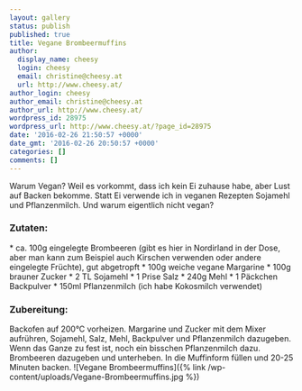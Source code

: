 ```yaml
---
layout: gallery
status: publish
published: true
title: Vegane Brombeermuffins
author:
  display_name: cheesy
  login: cheesy
  email: christine@cheesy.at
  url: http://www.cheesy.at/
author_login: cheesy
author_email: christine@cheesy.at
author_url: http://www.cheesy.at/
wordpress_id: 28975
wordpress_url: http://www.cheesy.at/?page_id=28975
date: '2016-02-26 21:50:57 +0000'
date_gmt: '2016-02-26 20:50:57 +0000'
categories: []
comments: []
---
```

Warum Vegan? Weil es vorkommt, dass ich kein Ei zuhause habe, aber Lust auf Backen bekomme. Statt Ei verwende ich in veganen Rezepten Sojamehl und Pflanzenmilch. Und warum eigentlich nicht vegan?
### Zutaten:
\* ca. 100g eingelegte Brombeeren (gibt es hier in Nordirland in der Dose, aber man kann zum Beispiel auch Kirschen verwenden oder andere eingelegte Früchte), gut abgetropft
\* 100g weiche vegane Margarine
\* 100g brauner Zucker
\* 2 TL Sojamehl
\* 1 Prise Salz
\* 240g Mehl
\* 1 Päckchen Backpulver
\* 150ml Pflanzenmilch (ich habe Kokosmilch verwendet)
### Zubereitung:
Backofen auf 200°C vorheizen.
Margarine und Zucker mit dem Mixer aufrühren, Sojamehl, Salz, Mehl, Backpulver und Pflanzenmilch dazugeben. Wenn das Ganze zu fest ist, noch ein bisschen Pflanzenmilch dazu. Brombeeren dazugeben und unterheben. In die Muffinform füllen und 20-25 Minuten backen.
![Vegane Brombeermuffins]({% link /wp-content/uploads/Vegane-Brombeermuffins.jpg %})
